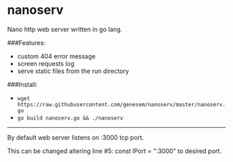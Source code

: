 nanoserv
========

Nano http web server written in go lang.

###Features:

* custom 404 error message
* screen requests log
* serve static files from the run directory


###Install:

* `wget https://raw.githubusercontent.com/genesem/nanoserv/master/nanoserv.go`
* `go build nanoserv.go && ./nanoserv`

-----
By default web server listens on :3000 tcp port.

This can be changed altering line #5: const lPort = ":3000" to desired port.
